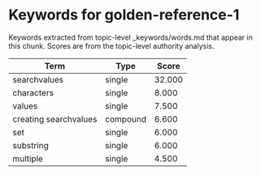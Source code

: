 # Keywords for golden-reference-1

Keywords extracted from topic-level _keywords/words.md that appear in this chunk.
Scores are from the topic-level authority analysis.

| Term | Type | Score |
|------|------|-------|
| searchvalues | single | 32.000 |
| characters | single | 8.000 |
| values | single | 7.500 |
| creating searchvalues | compound | 6.600 |
| set | single | 6.000 |
| substring | single | 6.000 |
| multiple | single | 4.500 |
